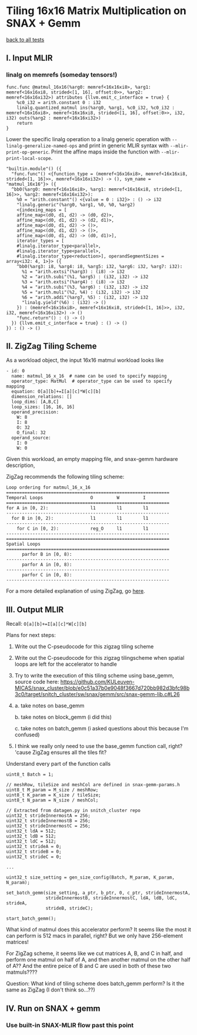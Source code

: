 # Tiling 16x16 Matrix Multiplication on SNAX + Gemm

[back to all tests](../../zigzag-fork/README.md#Examples)

## I. Input MLIR

### linalg on memrefs (someday tensors!)

```
func.func @matmul_16x16(%arg0: memref<16x16xi8>, %arg1: memref<16x16xi8, strided<[1, 16], offset:0>>, %arg2: memref<16x16xi32>) attributes {llvm.emit_c_interface = true} {
    %c0_i32 = arith.constant 0 : i32
    linalg.quantized_matmul ins(%arg0, %arg1, %c0_i32, %c0_i32 : memref<16x16xi8>, memref<16x16xi8, strided<[1, 16], offset:0>>, i32, i32) outs(%arg2 : memref<16x16xi32>)
    return
}
```

Lower the specific linalg operation to a linalg generic operation with `--linalg-generalize-named-ops` and print in generic MLIR syntax with `--mlir-print-op-generic`. Print the affine maps inside the function with `--mlir-print-local-scope`.

```
"builtin.module"() ({
  "func.func"() <{function_type = (memref<16x16xi8>, memref<16x16xi8, strided<[1, 16]>>, memref<16x16xi32>) -> (), sym_name = "matmul_16x16"}> ({
  ^bb0(%arg0: memref<16x16xi8>, %arg1: memref<16x16xi8, strided<[1, 16]>>, %arg2: memref<16x16xi32>):
    %0 = "arith.constant"() <{value = 0 : i32}> : () -> i32
    "linalg.generic"(%arg0, %arg1, %0, %0, %arg2) 
    <{indexing_maps = [
    affine_map<(d0, d1, d2) -> (d0, d2)>, 
    affine_map<(d0, d1, d2) -> (d2, d1)>, 
    affine_map<(d0, d1, d2) -> ()>, 
    affine_map<(d0, d1, d2) -> ()>, 
    affine_map<(d0, d1, d2) -> (d0, d1)>], 
    iterator_types = [
    #linalg.iterator_type<parallel>, 
    #linalg.iterator_type<parallel>, 
    #linalg.iterator_type<reduction>], operandSegmentSizes = array<i32: 4, 1>}> ({
    ^bb0(%arg3: i8, %arg4: i8, %arg5: i32, %arg6: i32, %arg7: i32):
      %1 = "arith.extsi"(%arg3) : (i8) -> i32
      %2 = "arith.subi"(%1, %arg5) : (i32, i32) -> i32
      %3 = "arith.extsi"(%arg4) : (i8) -> i32
      %4 = "arith.subi"(%3, %arg6) : (i32, i32) -> i32
      %5 = "arith.muli"(%2, %4) : (i32, i32) -> i32
      %6 = "arith.addi"(%arg7, %5) : (i32, i32) -> i32
      "linalg.yield"(%6) : (i32) -> ()
    }) : (memref<16x16xi8>, memref<16x16xi8, strided<[1, 16]>>, i32, i32, memref<16x16xi32>) -> ()
    "func.return"() : () -> ()
  }) {llvm.emit_c_interface = true} : () -> ()
}) : () -> ()
```

## II. ZigZag Tiling Scheme

As a workload object, the input 16x16 matmul workload looks like

```
- id: 0 
  name: matmul_16_x_16  # name can be used to specify mapping
  operator_type: MatMul  # operator_type can be used to specify mapping
  equation: O[a][b]+=I[a][c]*W[c][b]
  dimension_relations: []
  loop_dims: [A,B,C]
  loop_sizes: [16, 16, 16]
  operand_precision:
    W: 8
    I: 8
    O: 32
    O_final: 32
  operand_source:
    I: 0
    W: 0
```

Given this workload, an empty mapping file, and snax-gemm hardware description, 

ZigZag recommends the following tiling scheme:

``` 
Loop ordering for matmul_16_x_16
==============================================================
Temporal Loops                  O         W         I         
==============================================================
for A in [0, 2):                l1        l1        l1        
--------------------------------------------------------------
  for B in [0, 2):              l1        l1        l1        
--------------------------------------------------------------
    for C in [0, 2):            reg_O     l1        l1        
--------------------------------------------------------------
==============================================================
Spatial Loops                                                 
==============================================================
      parfor B in [0, 8):                                     
--------------------------------------------------------------
      parfor A in [0, 8):                                     
--------------------------------------------------------------
      parfor C in [0, 8):                                     
--------------------------------------------------------------
```

For a more detailed explanation of using ZigZag, go [here](https://github.com/EmilySillars/zigzag/blob/manual-examples/modeling-gemm-with-zigzag.md#i-matmul-16-x-16).

## III. Output MLIR

Recall: `O[a][b]+=I[a][c]*W[c][b]`

Plans for next steps:

1. Write out the C-pseudocode for this zigzag tiling scheme

2. Write out the C-pseudocode for this zigzag tilingscheme when spatial loops are left for the accelerator to handle

3. Try to write the execution of this tiling scheme using base_gemm, source code here: https://github.com/KULeuven-MICAS/snax_cluster/blob/e0c51a37b0e9048f3667d720bb982d3bfc98b3c0/target/snitch_cluster/sw/snax/gemm/src/snax-gemm-lib.c#L26


4. a. take notes on base_gemm

   b. take notes on block_gemm (i did this)

   c. take notes on batch_gemm (i asked questions about this because I'm confused)

5. I think we really only need to use the base_gemm function call, right? 'cause ZigZag ensures all the tiles fit?

Understand every part of the function calls

```
uint8_t Batch = 1;

// meshRow, tileSize and meshCol are defined in snax-gemm-params.h
uint8_t M_param = M_size / meshRow;
uint8_t K_param = K_size / tileSize;
uint8_t N_param = N_size / meshCol;

// Extracted from datagen.py in snitch_cluster repo
uint32_t strideInnermostA = 256;
uint32_t strideInnermostB = 256;
uint32_t strideInnermostC = 256;
uint32_t ldA = 512;
uint32_t ldB = 512;
uint32_t ldC = 512;
uint32_t strideA = 0;
uint32_t strideB = 0;
uint32_t strideC = 0;

...

uint32_t size_setting = gen_size_config(Batch, M_param, K_param, N_param);

set_batch_gemm(size_setting, a_ptr, b_ptr, 0, c_ptr, strideInnermostA,
               strideInnermostB, strideInnermostC, ldA, ldB, ldC, strideA,
               strideB, strideC);

start_batch_gemm();
```

What kind of matmul does this accelerator perform? It seems like the most it can perform is 512 macs in parallel, right? But we only have 256-element matrices!

For ZigZag scheme, it seems like we cut matrices A, B, and C in half, and perform one matmul on half of A, and then another matmul on the other half of A?? And the entire peice of B and C are used in both of these two matmuls????

Question: What kind of tiling scheme does batch_gemm perform? Is it the same as ZigZag (I don't think so...??)

## IV. Run on SNAX + gemm

### Use built-in SNAX-MLIR flow past this point
